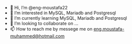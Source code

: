 - 👋 Hi, I’m @eng-moustafa22
- 👀 I’m interested in MySQL, Mariadb and Postgresql
- 🌱 I’m currently learning MySQL, Mariadb and Postgresql
- 💞️ I’m looking to collaborate on ...
- 📫 How to reach me by messege me on eng.moustafa-muhammed@hotmail.com

<!---
eng-moustafa22/eng-moustafa22 is a ✨ special ✨ repository because its `README.md` (this file) appears on your GitHub profile.
You can click the Preview link to take a look at your changes.
--->
